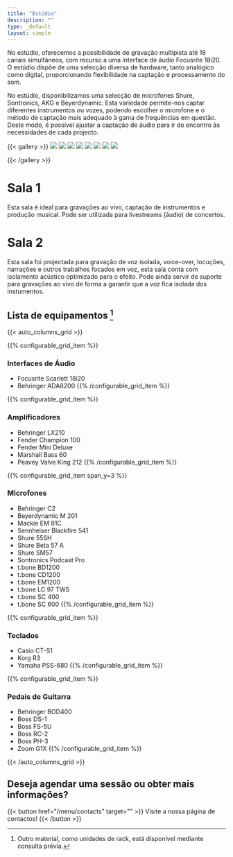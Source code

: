 ```yaml
---
title: "Estúdio"
description: ""
type: _default
layout: simple
---
```


No estúdio, oferecemos a possibilidade de gravação multipista até 18 canais simultâneos, com recurso a uma interface de áudio Focusrite 18i20.
O estúdio dispõe de uma selecção diversa de hardware, tanto analógico como digital, proporcionando flexibilidade na captação e processamento do som.

No estúdio, disponibilizamos uma selecção de microfones Shure, Sontronics, AKG e Beyerdynamic. Esta variedade permite-nos captar diferentes instrumentos ou vozes, podendo escolher o microfone e o método de captação mais adequado à gama de frequências em questão. Deste modo, é possível ajustar a captação de áudio para ir de encontro às necessidades de cada projecto.



{{< gallery >}}
  <img src="/photos/amps.webp" class="grid-w33" />
  <img src="/photos/drums.webp" class="grid-w33" />
   <img src="/photos/bass.webp" class="grid-w33" />
  <img src="/photos/snare_sm57.webp" class="grid-w33" />
  <img src="/photos/synth.webp" class="grid-w33" />
  <img src="/photos/behringer.jpg" class="grid-w33" />
  <img src="/photos/yamaha.jpg" class="grid-w33" />
  <img src="/photos/sala2.webp" class="grid-w33" />

{{< /gallery >}}

# Sala 1


Esta sala é ideal para gravações ao vivo, captação de instrumentos e produção musical. Pode ser utilizada para livestreams (áudio) de concertos.

# Sala 2

Esta sala foi projectada para gravação de voz isolada, voice-over, locuções, narrações e outros trabalhos focados em voz, esta sala conta com isolamento acústico optimizado para o efeito. Pode ainda servir de suporte para gravações ao vivo de forma a garantir que a voz fica isolada dos instumentos.


## Lista de equipamentos [^1]

{{< auto_columns_grid >}}

{{% configurable_grid_item %}}
### Interfaces de Áudio 

* Focusrite Scarlett 18i20
* Behringer ADA8200
{{% /configurable_grid_item %}}

{{% configurable_grid_item %}}
### Amplificadores

* Behringer LX210
* Fender Champion 100
* Fender Mini Deluxe
* Marshall Bass 60
* Peavey Valve King 212
{{% /configurable_grid_item %}}

{{% configurable_grid_item span_y=3 %}}
### Microfones

* Behringer C2
* Beyerdynamic M 201
* Mackie EM 91C
* Sennheiser Blackfire 541
* Shure 55SH
* Shure Beta 57 A
* Shure SM57
* Sontronics Podcast Pro
* t.bone BD1200
* t.bone CD1200
* t.bone EM1200
* t.bone LC 97 TWS
* t.bone SC 400
* t.bone SC 600
{{% /configurable_grid_item %}}

{{% configurable_grid_item %}}
### Teclados

* Casio CT-S1
* Korg R3
* Yamaha PSS-680
{{% /configurable_grid_item %}}

{{% configurable_grid_item %}}
### Pedais de Guitarra

* Behringer BOD400
* Boss DS-1
* Boss FS-5U
* Boss RC-2
* Boss PH-3
* Zoom G1X
{{% /configurable_grid_item %}}

{{< /auto_columns_grid >}}

[^1]: Outro material, como unidades de rack, está disponível mediante consulta prévia.

## Deseja agendar uma sessão ou obter mais informações?

{{< button href="/menu/contacts" target="" >}}
Visite a nossa página de contactos!
{{< /button >}}

